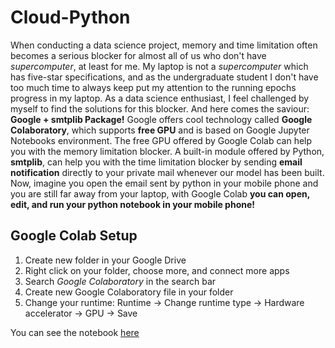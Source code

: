 # Cloud-Python
When conducting a data science project, memory and time limitation often becomes a serious blocker for almost all of us who don't have *supercomputer*, at least for me. My laptop is not a *supercomputer* which has five-star specifications, and as the undergraduate student I don't have too much time to always keep put my attention to the running epochs progress in my laptop. As a data science enthusiast, I feel challenged by myself to find the solutions for this blocker. And here comes the saviour: **Google + smtplib Package!** Google offers cool technology called **Google Colaboratory**, which supports **free GPU** and is based on Google Jupyter Notebooks environment. The free GPU offered by Google Colab can help you with the memory limitation blocker. A built-in module offered by Python, **smtplib**, can help you with the time limitation blocker by sending **email notification** directly to your private mail whenever our model has been built. Now, imagine you open the email sent by python in your mobile phone and you are still far away from your laptop, with Google Colab **you can open, edit, and run your python notebook in your mobile phone!** 


## **Google Colab Setup**
1. Create new folder in your Google Drive
2. Right click on your folder, choose more, and connect more apps
3. Search *Google Colaboratory* in the search bar
4. Create new Google Colaboratory file in your folder
5. Change your runtime: Runtime -> Change runtime type -> Hardware accelerator -> GPU -> Save



You can see the notebook [here](https://github.com/louisowen6/Cloud-Python/blob/master/Cloud_Python.ipynb)

